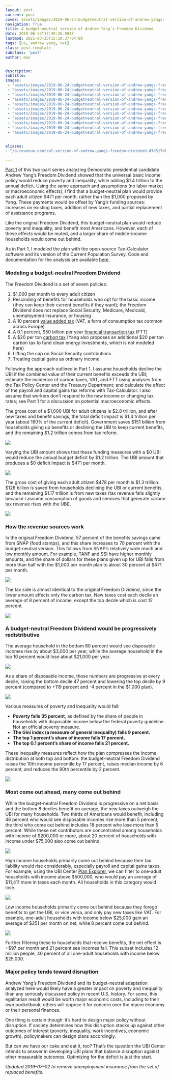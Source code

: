 ```yaml
---
layout: post
current: post
cover: assets/images/2019-06-24-budgetneutral-version-of-andrew-yangs-freedom-dividend-0.png 
navigation: True
title: A budget-neutral version of Andrew Yang’s Freedom Dividend
date: 2019-06-24T17:49:26.093Z
lastmod: 2021-03-25T15:18:37-04:00
tags: [us, andrew yang, vat]
class: post-template
subclass: 'post'
author: max


description: 
subtitle: 
images:
 - "assets/images/2019-06-24-budgetneutral-version-of-andrew-yangs-freedom-dividend-0.png"
 - "assets/images/2019-06-24-budgetneutral-version-of-andrew-yangs-freedom-dividend-1.jpg"
 - "assets/images/2019-06-24-budgetneutral-version-of-andrew-yangs-freedom-dividend-2.png"
 - "assets/images/2019-06-24-budgetneutral-version-of-andrew-yangs-freedom-dividend-3.png"
 - "assets/images/2019-06-24-budgetneutral-version-of-andrew-yangs-freedom-dividend-4.jpg"
 - "assets/images/2019-06-24-budgetneutral-version-of-andrew-yangs-freedom-dividend-5.png"
 - "assets/images/2019-06-24-budgetneutral-version-of-andrew-yangs-freedom-dividend-6.png"
 - "assets/images/2019-06-24-budgetneutral-version-of-andrew-yangs-freedom-dividend-7.png"
 - "assets/images/2019-06-24-budgetneutral-version-of-andrew-yangs-freedom-dividend-8.png"
 - "assets/images/2019-06-24-budgetneutral-version-of-andrew-yangs-freedom-dividend-9.jpg"
 - "assets/images/2019-06-24-budgetneutral-version-of-andrew-yangs-freedom-dividend-10.png"


aliases:
- "/a-revenue-neutral-version-of-andrew-yangs-freedom-dividend-d7d517dbeeea"

---
```


[Part 1](https://medium.com/ubicenter/distributional-analysis-of-andrew-yangs-freedom-dividend-d8dab818bf1b) of this two-part series analyzing Democratic presidential candidate Andrew Yang’s Freedom Dividend showed that the universal basic income policy would reduce poverty and inequality, while adding $1.4 trillion to the annual deficit. Using the same approach and assumptions (no labor market or macroeconomic effects), I find that a budget-neutral plan would provide each adult citizen $471 per month, rather than the $1,000 proposed by Yang. These payments would be offset by Yang’s funding sources: increases on existing taxes, addition of new taxes, and partial replacement of assistance programs.

Like the original Freedom Dividend, this budget-neutral plan would reduce poverty and inequality, and benefit most Americans. However, each of these effects would be muted, and a larger share of middle-income households would come out behind.

As in Part 1, I modeled the plan with the open-source Tax-Calculator software and its version of the Current Population Survey. Code and documentation for the analysis are available [here](https://github.com/UBICenter/ubi-center/tree/master/notebooks/yang).

### Modeling a budget-neutral Freedom Dividend

The Freedom Dividend is a set of seven policies:

1. $1,000 per month to every adult citizen
2. Rescinding of benefits for households who opt for the basic income (they can keep their current benefits if they want); the Freedom Dividend does not replace Social Security, Medicare, Medicaid, unemployment insurance, or housing
3. A 10 percent [value added tax](https://www.yang2020.com/policies/value-added-tax/) (VAT, a form of consumption tax common across Europe)
4. A 0.1 percent, $50 billion per year [financial transaction tax](https://www.yang2020.com/policies/financial-transaction-tax/) (FTT)
5. A $20 per ton [carbon tax](https://www.yang2020.com/policies/carbon-fee-dividend/) (Yang also proposes an additional $20 per ton carbon tax to fund clean energy investments, which is not modeled here)
6. Lifting the cap on Social Security contributions
7. Treating capital gains as ordinary income

Following the approach outlined in Part 1, I assume households decline the UBI if the combined value of their current benefits exceeds the UBI; estimate the incidence of carbon taxes, VAT, and FTT using analyses from the Tax Policy Center and the Treasury Department; and calculate the effect of the payroll and capital gains tax reforms with Tax-Calculator. I also assume that workers don’t respond to the new income or changing tax rates; see Part 1 for a discussion on potential macroeconomic effects.

The gross cost of a $1,000 UBI for adult citizens is $2.8 trillion, and after new taxes and benefit savings, the total deficit impact is $1.4 trillion per year (about 160% of the current deficit). Government saves $151 billion from households giving up benefits or declining the UBI to keep current benefits, and the remaining $1.2 trillion comes from tax reform.

![](assets/images/2019-06-24-budgetneutral-version-of-andrew-yangs-freedom-dividend-0.png#layoutTextWidth)

Varying the UBI amount shows that these funding measures with a $0 UBI would reduce the annual budget deficit by $1.2 trillion. The UBI amount that produces a $0 deficit impact is $471 per month.

![](assets/images/2019-06-24-budgetneutral-version-of-andrew-yangs-freedom-dividend-1.jpg#layoutTextWidth)

The gross cost of giving each adult citizen $478 per month is $1.3 trillion. $128 billion is saved from households declining the UBI or current benefits, and the remaining $1.17 trillion is from new taxes (tax revenue falls slightly because I assume consumption of goods and services that generate carbon tax revenue rises with the UBI).

![](assets/images/2019-06-24-budgetneutral-version-of-andrew-yangs-freedom-dividend-2.png#layoutTextWidth)

### How the revenue sources work

In the original Freedom Dividend, 57 percent of the benefits savings came from SNAP (food stamps), and this share increases to 70 percent with the budget-neutral version. This follows from SNAP’s relatively wide reach and low monthly amount. For example, TANF and SSI have higher monthly amounts, and the share of dollars for these plans given up for UBI falls from more than half with the $1,000 per month plan to about 30 percent at $471 per month.

![](assets/images/2019-06-24-budgetneutral-version-of-andrew-yangs-freedom-dividend-3.png#layoutTextWidth)

The tax side is almost identical to the original Freedom Dividend, since the lower amount affects only the carbon tax. New taxes cost each decile an average of 8 percent of income, except the top decile which is cost 12 percent.

![](assets/images/2019-06-24-budgetneutral-version-of-andrew-yangs-freedom-dividend-4.jpg#layoutTextWidth)

### A budget-neutral Freedom Dividend would be progressively redistributive

The average household in the bottom 80 percent would see disposable incomes rise by about $3,000 per year, while the average household in the top 10 percent would lose about $21,000 per year.

![](assets/images/2019-06-24-budgetneutral-version-of-andrew-yangs-freedom-dividend-5.png#layoutTextWidth)

As a share of disposable income, those numbers are progressive at every decile, raising the bottom decile 47 percent and lowering the top decile by 9 percent (compared to +119 percent and -4 percent in the $1,000 plan).

![](assets/images/2019-06-24-budgetneutral-version-of-andrew-yangs-freedom-dividend-6.png#layoutTextWidth)

Various measures of poverty and inequality would fall:

- **Poverty falls 35 percent**, as defined by the share of people in households with disposable income below the federal poverty guideline.
    Not an official poverty measure.
- **The Gini index (a measure of general inequality) falls 9 percent.**
- **The top 1 percent’s share of income falls 17 percent.**
- **The top 0.1 percent’s share of income falls 21 percent.**

These inequality measures reflect how the plan compresses the income distribution at both top and bottom: the budget-neutral Freedom Dividend raises the 10th income percentile by 17 percent, raises median income by 6 percent, and reduces the 90th percentile by 2 percent.

![](assets/images/2019-06-24-budgetneutral-version-of-andrew-yangs-freedom-dividend-7.png#layoutTextWidth)

### Most come out ahead, many come out behind

While the budget-neutral Freedom Dividend is progressive on a net basis and the bottom 8 deciles benefit on average, the new taxes outweigh the UBI for many households. Two thirds of Americans would benefit, including 46 percent who would see disposable incomes rise more than 5 percent; the third who come out behind includes 18 percent who lose more than 5 percent. While these net contributors are concentrated among households with income of $200,000 or more, about 20 percent of households with income under $75,000 also come out behind.

![](assets/images/2019-06-24-budgetneutral-version-of-andrew-yangs-freedom-dividend-8.png#layoutTextWidth)

High income households primarily come out behind because their tax liability would rise considerably, especially payroll and capital gains taxes. For example, using the UBI Center [Plan Explorer](http://plans.ubicenter.org), we can filter to one-adult households with income above $500,000, who would pay an average of $11,411 more in taxes each month. All households in this category would lose.

![](assets/images/2019-06-24-budgetneutral-version-of-andrew-yangs-freedom-dividend-9.jpg#layoutTextWidth)

Low income households primarily come out behind because they forego benefits to get the UBI, or vice versa, and only pay new taxes like VAT. For example, one-adult households with income below $25,000 gain an average of $251 per month on net, while 8 percent come out behind.

![](assets/images/2019-06-24-budgetneutral-version-of-andrew-yangs-freedom-dividend-10.png#layoutTextWidth)

Further filtering these to households that receive benefits, the net effect is +$97 per month and 21 percent see incomes fall. This subset includes 12 million people, 40 percent of all one-adult households with income below $25,000.

### Major policy tends toward disruption

Andrew Yang’s Freedom Dividend and its budget-neutral adaptation analyzed here would likely have a greater impact on poverty and inequality than any seriously discussed policy in recent U.S. history. For some, this egalitarian result would be worth major economic costs, including to their own pocketbook; others will oppose it for concern over the macro economy or their personal finances.

One thing is certain though: it’s hard to design major policy without disruption. If society determines how this disruption stacks up against other outcomes of interest (poverty, inequality, work incentives, economic growth), policymakers can design plans accordingly.

But can we have our cake and eat it, too? That’s the question the UBI Center intends to answer in developing UBI plans that balance disruption against other measurable outcomes. Optimizing for the deficit is just the start.

*Updated 2019–07–02 to remove unemployment insurance from the set of replaced benefits.*
